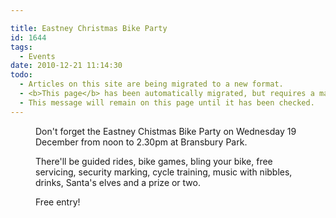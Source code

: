 ```yaml
---

title: Eastney Christmas Bike Party
id: 1644
tags:
  - Events
date: 2010-12-21 11:14:30
todo:
  - Articles on this site are being migrated to a new format.
  - <b>This page</b> has been automatically migrated, but requires a manual check-&amp;-tune to ensure the format and links all work as expected.
  - This message will remain on this page until it has been checked.
---
```


<figure id="attachment_1647" align="alignleft" width="212" caption="Eastney Christmas Bike Party Poster"][![Eastney Christmas Bike Party Poster](http://www.pompeybug.co.uk/wp-content/uploads/2010/12/Eastney-Christmas-bike-party-poster-212x300.jpg "Eastney Christmas Bike Party Poster")](http://www.pompeybug.co.uk/wp-content/uploads/2010/12/Eastney-Christmas-bike-party-poster.jpg)</figure>

Don't forget the Eastney Chistmas Bike Party on Wednesday 19 December from noon to 2.30pm at Bransbury Park.

There'll be guided rides, bike games, bling your bike, free servicing, security marking, cycle training, music with nibbles, drinks, Santa's elves and a prize or two.

Free entry!
